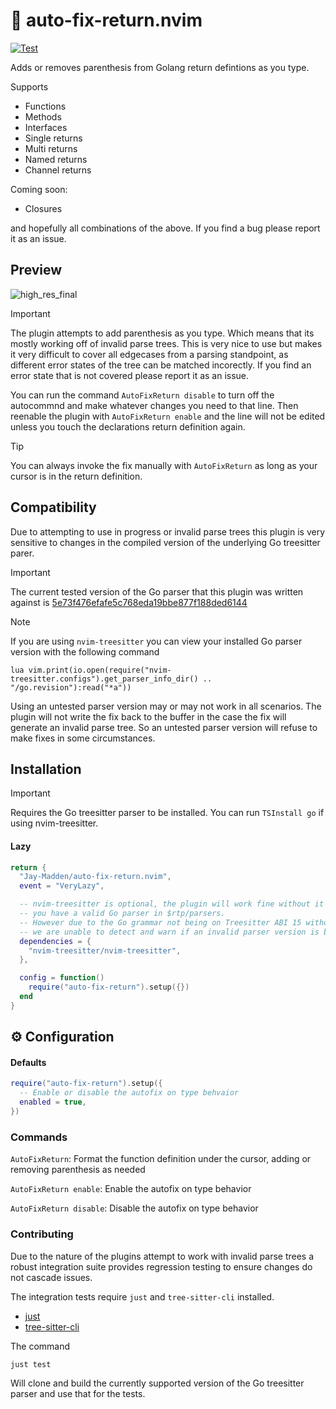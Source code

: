 # 🧰 auto-fix-return.nvim

[![Test](https://github.com/Jay-Madden/auto-fix-return.nvim/actions/workflows/run-tests.yml/badge.svg)](https://github.com/Jay-Madden/auto-fix-return.nvim/actions/workflows/run-tests.yml)

Adds or removes parenthesis from Golang return defintions as you type.

Supports
- Functions
- Methods
- Interfaces
- Single returns
- Multi returns
- Named returns
- Channel returns

Coming soon:
- Closures

and hopefully all combinations of the above. If you find a bug please report it as an issue.

## Preview
![high_res_final](https://github.com/user-attachments/assets/a5b9b50d-cbc7-42a6-b3f7-e20795c93823)

> [!IMPORTANT]
> The plugin attempts to add parenthesis as you type. Which means that its mostly working off of invalid parse trees.
> This is very nice to use but makes it very difficult to cover all edgecases from a parsing standpoint, as different error states of the tree can be matched incorectly.
> If you find an error state that is not covered please report it as an issue.
>
> You can run the command `AutoFixReturn disable` to turn off the autocommnd and make whatever changes you need to that line.
> Then reenable the plugin with `AutoFixReturn enable` and the line will not be edited unless you touch the declarations return definition again.

> [!TIP]
> You can always invoke the fix manually with `AutoFixReturn` as long as your cursor is in the return definition.

## Compatibility

Due to attempting to use in progress or invalid parse trees this plugin is very sensitive to changes in the compiled version of the underlying Go treesitter parer.


> [!IMPORTANT]
> The current tested version of the Go parser that this plugin was written against is [5e73f476efafe5c768eda19bbe877f188ded6144](https://github.com/tree-sitter/tree-sitter-go/commit/5e73f476efafe5c768eda19bbe877f188ded6144)

> [!NOTE]
> If you are using `nvim-treesitter` you can view your installed Go parser version with the following command
> ```
> lua vim.print(io.open(require("nvim-treesitter.configs").get_parser_info_dir() .. "/go.revision"):read("*a"))
> ```

Using an untested parser version may or may not work in all scenarios. The plugin will not write the fix back to the buffer in the case the fix will generate an invalid parse tree. So an untested parser version will refuse to make fixes in some circumstances.

## Installation

> [!IMPORTANT]
> Requires the Go treesitter parser to be installed.
> You can run `TSInstall go` if using nvim-treesitter.

#### Lazy
```lua
return {
  "Jay-Madden/auto-fix-return.nvim",
  event = "VeryLazy",

  -- nvim-treesitter is optional, the plugin will work fine without it as long as
  -- you have a valid Go parser in $rtp/parsers.
  -- However due to the Go grammar not being on Treesitter ABI 15 without 'nvim-treesitter'
  -- we are unable to detect and warn if an invalid parser version is being used.
  dependencies = {
    "nvim-treesitter/nvim-treesitter",
  },

  config = function()
    require("auto-fix-return").setup({})
  end
}
```

## ⚙️ Configuration

#### Defaults
```lua
require("auto-fix-return").setup({
  -- Enable or disable the autofix on type behvaior
  enabled = true,
})
```

### Commands

`AutoFixReturn`: Format the function definition under the cursor, adding or removing parenthesis as needed

`AutoFixReturn enable`: Enable the autofix on type behavior

`AutoFixReturn disable`: Disable the autofix on type behavior

### Contributing

Due to the nature of the plugins attempt to work with invalid parse trees a robust integration suite provides regression testing to ensure changes do not cascade issues.

The integration tests require `just` and `tree-sitter-cli` installed.

- [just](https://just.systems/man/en/pre-built-binaries.html)
- [tree-sitter-cli](https://tree-sitter.github.io/tree-sitter/creating-parsers/1-getting-started.html)

The command

```
just test
```

Will clone and build the currently supported version of the Go treesitter parser and use that for the tests.
